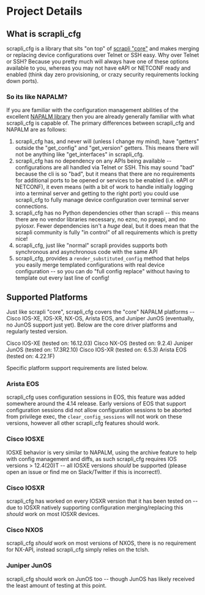 # Project Details


## What is scrapli_cfg

scrapli_cfg is a library that sits "on top" of [scrapli "core"](https://github.com/carlmontanari/scrapli) and 
makes merging or replacing device configurations over Telnet or SSH easy. Why over Telnet or SSH? Because you pretty 
much will always have one of these options available to you, whereas you may not have eAPI or NETCONF ready and 
enabled (think day zero provisioning, or crazy security requirements locking down ports).


### So its like NAPALM?

If you are familiar with the configuration management abilities of the excellent 
[NAPALM library](https://github.com/napalm-automation/napalm) then you are already generally familiar with what 
scrapli_cfg is capable of. The primary differences between scrapli_cfg and NAPALM are as follows:

1. scrapli_cfg has, and never will (unless I change my mind), have "getters" outside the "get_config" and 
   "get_version" getters. This means there will not be anything like "get_interfaces" in scrapli_cfg. 
2. scrapli_cfg has no dependency on any APIs being available -- configurations are all handled via Telnet or SSH. 
   This may sound "bad" because the cli is so "bad", but it means that there are no requirements for additional 
   ports to be opened or services to be enabled (i.e. eAPI or NETCONF), it even means (with a bit of work to handle 
   initially logging into a terminal server and getting to the right port) you could use scrapli_cfg to fully manage 
   device configuration over terminal server connections.
3. scrapli_cfg has no Python dependencies other than scrapli -- this means there are no vendor libraries necessary, 
   no eznc, no pyeapi, and no pyiosxr. Fewer dependencies isn't a *huge* deal, but it does mean that the scrapli 
   community is fully "in control" of all requirements which is pretty nice!
4. scrapli_cfg, just like "normal" scrapli provides supports both synchronous and asynchronous code with the same API
5. scrapli_cfg, provides a `render_substituted_config` method that helps you easily merge templated configurations 
   with real device configuration -- so you can do "full config replace" without having to template out every last 
   line of config!


## Supported Platforms

Just like scrapli "core", scrapli_cfg covers the "core" NAPALM platforms -- Cisco IOS-XE, IOS-XR, NX-OS, 
Arista EOS, and Juniper JunOS (eventually, no JunOS support just yet). Below are the core driver platforms and 
regularly tested version.

Cisco IOS-XE (tested on: 16.12.03)
Cisco NX-OS (tested on: 9.2.4)
Juniper JunOS (tested on: 17.3R2.10)
Cisco IOS-XR (tested on: 6.5.3)
Arista EOS (tested on: 4.22.1F)

Specific platform support requirements are listed below.


### Arista EOS

scrapli_cfg uses configuration sessions in EOS, this feature was added somewhere around the 4.14 release. Early 
versions of EOS that support configuration sessions did not allow configuration sessions to be aborted from 
privilege exec, the `clear_config_sessions` will not work on these versions, however all other scrapli_cfg features 
should work.


### Cisco IOSXE

IOSXE behavior is very similar to NAPALM, using the archive feature to help with config management and diffs, as 
such scrapli_cfg requires IOS versions > 12.4(20)T -- all IOSXE versions *should* be supported (please open an issue 
or find me on Slack/Twitter if this is incorrect!).


### Cisco IOSXR

scrapli_cfg has worked on every IOSXR version that it has been tested on -- due to IOSXR natively supporting 
configuration merging/replacing this *should* work on most IOSXR devices.


### Cisco NXOS

scrapli_cfg *should* work on most versions of NXOS, there is no requirement for NX-API, instead scrapli_cfg simply 
relies on the tclsh.


### Juniper JunOS

scrapli_cfg should work on JunOS too -- though JunOS has likely received the least amount of testing at this point.
